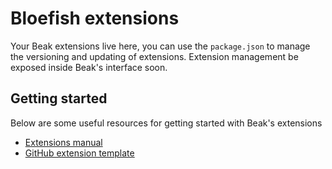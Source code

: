 # Bloefish extensions

Your Beak extensions live here, you can use the `package.json` to manage the versioning and updating of extensions. Extension management be exposed inside Beak's interface soon.

## Getting started
Below are some useful resources for getting started with Beak's extensions
- [Extensions manual](https://getbeak.notion.site/Extensions-realtime-values-4c16ca640b35460787056f8be815b904)
- [GitHub extension template](https://github.com/getbeak/realtime-value-extension-template)
